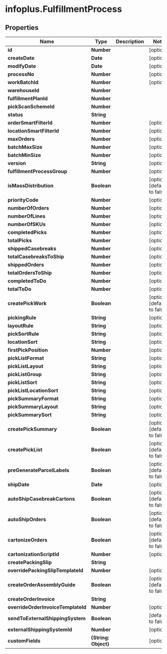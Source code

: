 # infoplus.FulfillmentProcess

## Properties
Name | Type | Description | Notes
------------ | ------------- | ------------- | -------------
**id** | **Number** |  | [optional] 
**createDate** | **Date** |  | [optional] 
**modifyDate** | **Date** |  | [optional] 
**processNo** | **Number** |  | [optional] 
**workBatchId** | **Number** |  | [optional] 
**warehouseId** | **Number** |  | 
**fulfillmentPlanId** | **Number** |  | 
**pickScanSchemeId** | **Number** |  | 
**status** | **String** |  | 
**orderSmartFilterId** | **Number** |  | [optional] 
**locationSmartFilterId** | **Number** |  | [optional] 
**maxOrders** | **Number** |  | [optional] 
**batchMaxSize** | **Number** |  | [optional] 
**batchMinSize** | **Number** |  | [optional] 
**version** | **String** |  | [optional] 
**fulfillmentProcessGroup** | **Number** |  | [optional] 
**isMassDistribution** | **Boolean** |  | [optional] [default to false]
**priorityCode** | **Number** |  | [optional] 
**numberOfOrders** | **Number** |  | [optional] 
**numberOfLines** | **Number** |  | [optional] 
**numberOfSKUs** | **Number** |  | [optional] 
**completedPicks** | **Number** |  | [optional] 
**totalPicks** | **Number** |  | [optional] 
**shippedCasebreaks** | **Number** |  | [optional] 
**totalCasebreaksToShip** | **Number** |  | [optional] 
**shippedOrders** | **Number** |  | [optional] 
**totalOrdersToShip** | **Number** |  | [optional] 
**completedToDo** | **Number** |  | [optional] 
**totalToDo** | **Number** |  | [optional] 
**createPickWork** | **Boolean** |  | [optional] [default to false]
**pickingRule** | **String** |  | [optional] 
**layoutRule** | **String** |  | [optional] 
**pickSortRule** | **String** |  | [optional] 
**locationSort** | **String** |  | [optional] 
**firstPickPosition** | **Number** |  | [optional] 
**pickListFormat** | **String** |  | [optional] 
**pickListLayout** | **String** |  | [optional] 
**pickListGroup** | **String** |  | [optional] 
**pickListSort** | **String** |  | [optional] 
**pickListLocationSort** | **String** |  | [optional] 
**pickSummaryFormat** | **String** |  | [optional] 
**pickSummaryLayout** | **String** |  | [optional] 
**pickSummarySort** | **String** |  | [optional] 
**createPickSummary** | **Boolean** |  | [optional] [default to false]
**createPickList** | **Boolean** |  | [optional] [default to false]
**preGenerateParcelLabels** | **Boolean** |  | [optional] [default to false]
**shipDate** | **Date** |  | [optional] 
**autoShipCasebreakCartons** | **Boolean** |  | [optional] [default to false]
**autoShipOrders** | **Boolean** |  | [optional] [default to false]
**cartonizeOrders** | **Boolean** |  | [optional] [default to false]
**cartonizationScriptId** | **Number** |  | [optional] 
**createPackingSlip** | **String** |  | 
**overridePackingSlipTemplateId** | **Number** |  | [optional] 
**createOrderAssemblyGuide** | **Boolean** |  | [optional] [default to false]
**createOrderInvoice** | **String** |  | 
**overrideOrderInvoiceTemplateId** | **Number** |  | [optional] 
**sendToExternalShippingSystem** | **Boolean** |  | [default to false]
**externalShippingSystemId** | **Number** |  | [optional] 
**customFields** | **{String: Object}** |  | [optional] 


